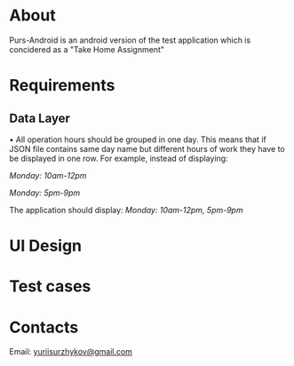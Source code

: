 # About

Purs-Android is an android version of the test application which is concidered as a "Take Home Assignment"

# Requirements
## Data Layer

• All operation hours should be grouped in one day. This means that if JSON file contains same day name but different hours of work they have to be displayed in one row. For example, instead of displaying:

_Monday: 10am-12pm_

_Monday: 5pm-9pm_

The application should display:
_Monday: 10am-12pm, 5pm-9pm_

# UI Design

# Test cases

# Contacts
Email: yuriisurzhykov@gmail.com
